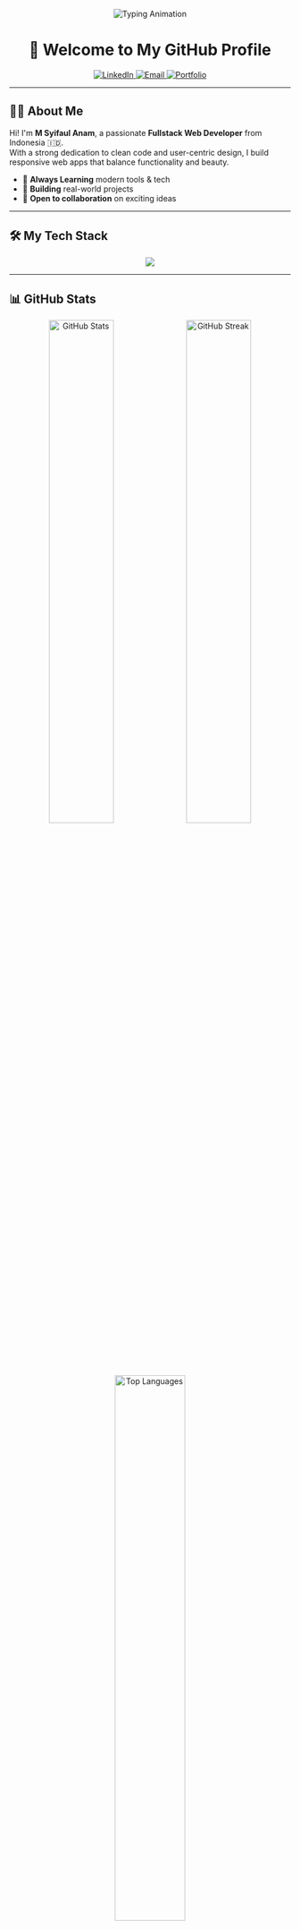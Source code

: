 <!-- Animated Intro -->
<p align="center">
  <img src="https://readme-typing-svg.demolab.com?font=Fira+Code&pause=1000&color=00FFD5&center=true&vCenter=true&width=480&lines=Hi%2C+I'm+M+Syifaul+Anam!;Fullstack+Web+Developer;Clean+Code+Enthusiast;Open+Source+Contributor;Always+Learning+New+Things" alt="Typing Animation" />
</p>

<h1 align="center">👋 Welcome to My GitHub Profile</h1>

<p align="center">
  <a href="https://www.linkedin.com/in/faul-nam-646965259" target="_blank">
    <img alt="LinkedIn" src="https://img.shields.io/badge/LinkedIn-0A66C2?style=for-the-badge&logo=linkedin&logoColor=white" />
  </a>
  <a href="mailto:syifakul.anm@gmail.com">
    <img alt="Email" src="https://img.shields.io/badge/Gmail-D14836?style=for-the-badge&logo=gmail&logoColor=white" />
  </a>
  <a href="https://faulnam.github.io/WEB-PERSONAL/">
    <img alt="Portfolio" src="https://img.shields.io/badge/Portfolio-000000?style=for-the-badge&logo=github&logoColor=white" />
  </a>
</p>

---

## 🧑‍💻 About Me

Hi! I'm **M Syifaul Anam**, a passionate **Fullstack Web Developer** from Indonesia 🇮🇩.  
With a strong dedication to clean code and user-centric design, I build responsive web apps that balance functionality and beauty.

- 🧠 **Always Learning** modern tools & tech
- 🔧 **Building** real-world projects
- 💬 **Open to collaboration** on exciting ideas

---

## 🛠️ My Tech Stack

<p align="center">
  <img src="https://skillicons.dev/icons?i=html,css,js,react,tailwind,php,nodejs,express,mysql,mongodb,figma,github,vscode" />
</p>

---

## 📊 GitHub Stats

<p align="center"> <img src="https://github-readme-stats.vercel.app/api?username=faulnam&show_icons=true&theme=tokyonight&border_radius=10&hide_border=true&include_all_commits=true&count_private=true" width="48%" alt="GitHub Stats" /> <img src="https://github-readme-streak-stats.herokuapp.com?user=faulnam&theme=tokyonight&hide_border=true&border_radius=10&date_format=M%20j%5B%2C%20Y%5D" width="48%" alt="GitHub Streak" /> </p> <p align="center"> <img src="https://github-readme-stats.vercel.app/api/top-langs/?username=faulnam&layout=compact&theme=tokyonight&hide_border=true&border_radius=10" width="50%" alt="Top Languages" /> </p>

---

## 🚀 Highlight Projects

<p align="center">
  <img src="https://capsule-render.vercel.app/api?type=rect&color=00bfff&height=2" />
</p>

<div align="center">

<table>
  <tr>
    <td width="400">
      <a href="https://github.com/faulnam/astro-ecommerce" target="_blank">
        <img src="https://github-readme-stats.vercel.app/api/pin/?username=faulnam&repo=astro-ecommerce&theme=tokyonight" />
      </a>
      <br/>
      <b>🛍️ Astro E-Commerce</b><br/>
      <sub>Toko online modern dengan Astro + TailwindCSS.</sub>
    </td>
    <td width="400">
      <a href="https://faulnam.github.io/material-kit/" target="_blank">
        <img src="https://github-readme-stats.vercel.app/api/pin/?username=faulnam&repo=material-kit&theme=tokyonight" />
      </a>
      <br/>
      <b>🎨 Material Kit</b><br/>
      <sub>UI Kit berbasis Material Design untuk desain responsif & elegan.</sub>
    </td>
  </tr>

  <tr>
    <td>
      <a href="https://github.com/faulnam/notus-react" target="_blank">
        <img src="https://github-readme-stats.vercel.app/api/pin/?username=faulnam&repo=notus-react&theme=tokyonight" />
      </a>
      <br/>
      <b>📝 Notus React</b><br/>
      <sub>Starter template modern menggunakan React & TailwindCSS.</sub>
    </td>
    <td>
      <a href="https://faulnam.github.io/fullcalendar/" target="_blank">
        <img src="https://github-readme-stats.vercel.app/api/pin/?username=faulnam&repo=fullcalendar&theme=tokyonight" />
      </a>
      <br/>
      <b>📆 FullCalendar</b><br/>
      <sub>Integrasi kalender interaktif berbasis JavaScript.</sub>
    </td>
  </tr>

  <tr>
    <td>
      <a href="https://faulnam.github.io/argon-design-system/" target="_blank">
        <img src="https://github-readme-stats.vercel.app/api/pin/?username=faulnam&repo=argon-design-system&theme=tokyonight" />
      </a>
      <br/>
      <b>💠 Argon Design System</b><br/>
      <sub>UI Framework elegan berbasis Bootstrap & Argon.</sub>
    </td>
    <td>
      <a href="https://faulnam.github.io/WEB-KELAS" target="_blank">
        <img src="https://github-readme-stats.vercel.app/api/pin/?username=faulnam&repo=WEB-KELAS&theme=tokyonight" />
      </a>
      <br/>
      <b>🎓 Web-Kelas</b><br/>
      <sub>Platform belajar online dengan Tailwind, PHP & JS.</sub>
    </td>
  </tr>

  <tr>
    <td>
      <a href="https://github.com/faulnam/Aplikasi-Web-Baju" target="_blank">
        <img src="https://github-readme-stats.vercel.app/api/pin/?username=faulnam&repo=Aplikasi-Web-Baju&theme=tokyonight" />
      </a>
      <br/>
      <b>🛒 APK-Web-Baju</b><br/>
      <sub>Aplikasi toko baju sederhana dengan fitur CRUD & keranjang.</sub>
    </td>
    <td>
      <a href="https://faulnam.github.io/catatansemenit/ctsemenit" target="_blank">
        <img src="https://github-readme-stats.vercel.app/api/pin/?username=faulnam&repo=catatansemenit&theme=tokyonight" />
      </a>
      <br/>
      <b>💬 Web-Sosmed</b><br/>
      <sub>Microblog "Catatan 1 Menit" seperti Twitter versi ringan.</sub>
    </td>
  </tr>

  <tr>
    <td>
      <a href="https://github.com/faulnam/APK-WEB-ABSENSI" target="_blank">
        <img src="https://github-readme-stats.vercel.app/api/pin/?username=faulnam&repo=APK-WEB-ABSENSI&theme=tokyonight" />
      </a>
      <br/>
      <b>📅 APK-Web-Absensi</b><br/>
      <sub>Sistem absensi online berbasis real-time dan pelacakan kehadiran.</sub>
    </td>
    <td>
      <a href="https://github.com/faulnam/APK-WEB-ATK" target="_blank">
        <img src="https://github-readme-stats.vercel.app/api/pin/?username=faulnam&repo=APK-WEB-ATK&theme=tokyonight" />
      </a>
      <br/>
      <b>✏️ APK-Web-ATK</b><br/>
      <sub>Aplikasi toko alat tulis online dengan fitur CRUD & cart.</sub>
    </td>
  </tr>

</table>

</div>

<p align="center">
  <img src="https://capsule-render.vercel.app/api?type=rect&color=00bfff&height=2" />
</p>

---

## 🌐 Let's Connect

<p align="center">
  <a href="https://www.linkedin.com/in/faul-nam-646965259" target="_blank">
    <img src="https://img.shields.io/badge/LinkedIn-0077B5?style=for-the-badge&logo=linkedin&logoColor=white" />
  </a>
  <a href="mailto:syifakul.anm@gmail.com">
    <img src="https://img.shields.io/badge/Gmail-EA4335?style=for-the-badge&logo=gmail&logoColor=white" />
  </a>
  <a href="https://faulnam.github.io/WEB-PERSONAL/">
    <img src="https://img.shields.io/badge/Portfolio-121212?style=for-the-badge&logo=github&logoColor=white" />
  </a>
</p>

---

<p align="center">
  <img src="https://capsule-render.vercel.app/api?type=waving&color=00FFD5&height=100&section=footer" />
</p>
